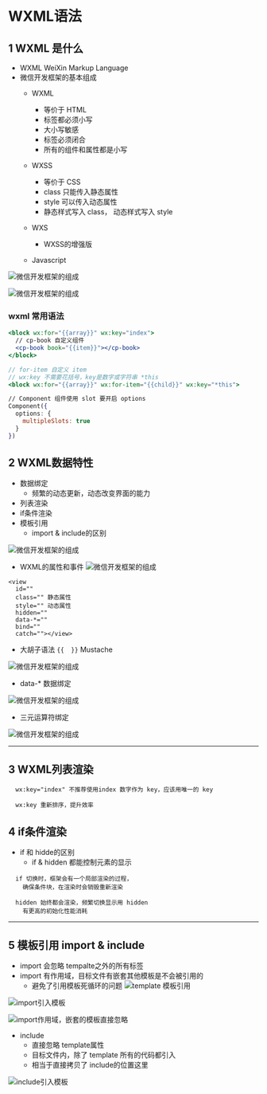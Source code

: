 # WXML语法

## 1 WXML 是什么
* WXML WeiXin Markup Language
* 微信开发框架的基本组成
  * WXML
    * 等价于 HTML
    * 标签都必须小写
    * 大小写敏感
    * 标签必须闭合
    * 所有的组件和属性都是小写

  * WXSS
    * 等价于 CSS
    * class 只能传入静态属性
    * style 可以传入动态属性
    * 静态样式写入 class， 动态样式写入 style

  * WXS
    * WXSS的增强版

  * Javascript

![微信开发框架的组成](wxml/2.jpg)

![微信开发框架的组成](wxml/1.jpg)

### wxml 常用语法

```jsx
<block wx:for="{{array}}" wx:key="index">
  // cp-book 自定义组件
  <cp-book book="{{item}}"></cp-book>
</block>

// for-item 自定义 item
// wx:key 不需要花括号，key是数字或字符串 *this
<block wx:for="{{array}}" wx:for-item="{{child}}" wx:key="*this">

// Component 组件使用 slot 要开启 options
Component({
  options: {
    multipleSlots: true
  }
})
```


## 2 WXML数据特性
* 数据绑定
  * 频繁的动态更新，动态改变界面的能力
* 列表渲染
* if条件渲染
* 模板引用
  * import & include的区别

![微信开发框架的组成](wxml/3.jpg)

* WXML的属性和事件
![微信开发框架的组成](wxml/7.jpg)
```
<view
  id=""
  class="" 静态属性
  style="" 动态属性
  hidden=""
  data-*=""
  bind=""
  catch=""></view>
```


* 大胡子语法 ` {{  }} ` Mustache

![微信开发框架的组成](wxml/4.jpg)

* data-* 数据绑定

![微信开发框架的组成](wxml/5.jpg)

* 三元运算符绑定

![微信开发框架的组成](wxml/6.jpg)

---




## 3 WXML列表渲染
```
  wx:key="index" 不推荐使用index 数字作为 key，应该用唯一的 key

  wx:key 重新排序，提升效率
```



## 4 if条件渲染
* if 和 hidde的区别
  * if & hidden 都能控制元素的显示
```
  if 切换时，框架会有一个局部渲染的过程，
    确保条件块，在渲染时会销毁重新渲染

  hidden 始终都会渲染，频繁切换显示用 hidden
    有更高的初始化性能消耗
```

---



## 5 模板引用 import & include
* import 会忽略 tempalte之外的所有标签
* import 有作用域，目标文件有嵌套其他模板是不会被引用的
  * 避免了引用模板死循环的问题
![template 模板引用](wxml/10.jpg)

![import引入模板](wxml/import.jpg)

![import作用域，嵌套的模板直接忽略](wxml/11.jpg)


* include
  * 直接忽略 template属性
  * 目标文件内，除了 template 所有的代码都引入
  * 相当于直接拷贝了 include的位置这里

![include引入模板](wxml/include.jpg)
